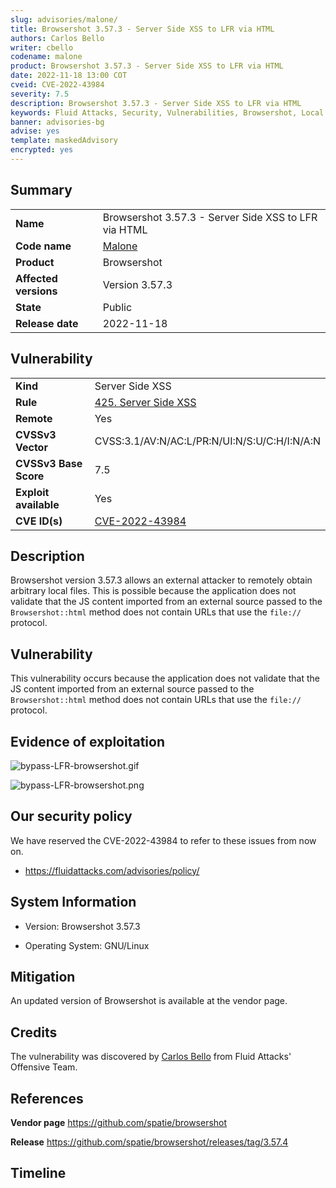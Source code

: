 ```yaml
---
slug: advisories/malone/
title: Browsershot 3.57.3 - Server Side XSS to LFR via HTML
authors: Carlos Bello
writer: cbello
codename: malone
product: Browsershot 3.57.3 - Server Side XSS to LFR via HTML
date: 2022-11-18 13:00 COT
cveid: CVE-2022-43984
severity: 7.5
description: Browsershot 3.57.3 - Server Side XSS to LFR via HTML
keywords: Fluid Attacks, Security, Vulnerabilities, Browsershot, Local File Read, XSS, LFR, PDF Generation
banner: advisories-bg
advise: yes
template: maskedAdvisory
encrypted: yes
---
```


## Summary

|                       |                                                                                                                     |
| --------------------- | --------------------------------------------------------------------------------------------------------------------|
| **Name**              | Browsershot 3.57.3 - Server Side XSS to LFR via HTML                                                                |
| **Code name**         | [Malone](https://en.wikipedia.org/wiki/Post_Malone)                                                                 |
| **Product**           | Browsershot                                                                                                         |
| **Affected versions** | Version 3.57.3                                                                                                      |
| **State**             | Public                                                                                                              |
| **Release date**      | 2022-11-18                                                                                                          |

## Vulnerability

|                       |                                                                                                                             |
| --------------------- | ----------------------------------------------------------------------------------------------------------------------------|
| **Kind**              | Server Side XSS                                                                                                             |
| **Rule**              | [425. Server Side XSS](https://docs.fluidattacks.com/criteria/vulnerabilities/425)                                          |
| **Remote**            | Yes                                                                                                                         |
| **CVSSv3 Vector**     | CVSS:3.1/AV:N/AC:L/PR:N/UI:N/S:U/C:H/I:N/A:N                                                                                |
| **CVSSv3 Base Score** | 7.5                                                                                                                         |
| **Exploit available** | Yes                                                                                                                         |
| **CVE ID(s)**         | [CVE-2022-43984](https://cve.mitre.org/cgi-bin/cvename.cgi?name=CVE-2022-43984)                                             |

## Description

Browsershot version 3.57.3 allows an external attacker to remotely
obtain arbitrary local files. This is possible because the application
does not validate that the JS content imported from an external source
passed to the `Browsershot::html` method does not contain URLs that use
the `file://` protocol.

## Vulnerability

This vulnerability occurs because the application does not validate that
the JS content imported from an external source passed to the
`Browsershot::html` method does not contain URLs that use the `file://`
protocol.

## Evidence of exploitation

![bypass-LFR-browsershot.gif](https://user-images.githubusercontent.com/51862990/199795560-24b3859a-ec1d-46ed-ac4d-3c8ca098527e.gif)

![bypass-LFR-browsershot.png](https://user-images.githubusercontent.com/51862990/199795469-e6db89bf-cf87-4cda-9082-4e4363753f06.png)

## Our security policy

We have reserved the CVE-2022-43984 to refer to these issues from now on.

* https://fluidattacks.com/advisories/policy/

## System Information

* Version: Browsershot 3.57.3

* Operating System: GNU/Linux

## Mitigation

An updated version of Browsershot is available at the vendor page.

## Credits

The vulnerability was discovered by [Carlos
Bello](https://www.linkedin.com/in/carlos-andres-bello) from Fluid Attacks'
Offensive Team.

## References

**Vendor page** <https://github.com/spatie/browsershot>

**Release** <https://github.com/spatie/browsershot/releases/tag/3.57.4>

## Timeline

<time-lapse
  discovered="2022-10-25"
  contacted="2022-10-25"
  replied="2022-10-25"
  confirmed="2022-10-25"
  patched=""
  disclosure="2022-11-18">
</time-lapse>
